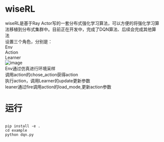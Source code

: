 # wiseRL
wiseRL是基于Ray Actor写的一套分布式强化学习算法，可以方便的将强化学习算法移植到分布式集群中。目前正在开发中，完成了DQN算法、后续会完成其他算法<br/>
设置三个角色，分别是：<br/>
Env<br/>
Action<br/>
Learner<br/>
![image](https://user-images.githubusercontent.com/120070404/224656698-3ca6f4dc-53c6-452d-9035-560da132a8e1.png)<br/>
Env通过仿真进行环境采样<br/>
调用action的chose_action获得action<br/>
执行action，调用Learner的update更新参数<br/>
leaner通过fire调用action的load_mode,更新action参数<br/>

# 运行
<pre><code>
pip install -e .
cd example
python dqn.py
</code></pre>

